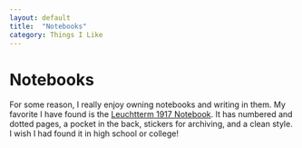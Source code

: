 ```yaml
---
layout: default
title:  "Notebooks"
category: Things I Like
---
```


# Notebooks
For some reason, I really enjoy owning notebooks and writing in
them. My favorite I have found is the [Leuchtterm 1917
Notebook](https://www.amazon.com/Leuchtturm1917-Medium-Dotted-Hardcover-Notebook/dp/B002TSIMW4).
It has numbered and dotted pages, a pocket in the back, stickers
for archiving, and a clean style. I wish I had found it in high
school or college!
